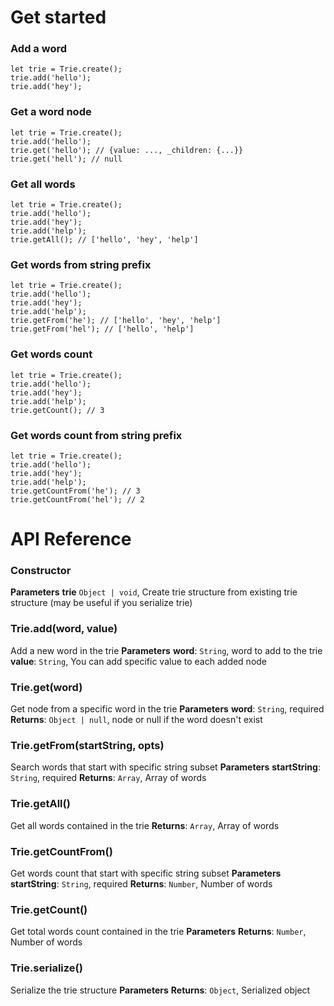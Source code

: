 # Get started


 ### Add a word  

```
let trie = Trie.create();
trie.add('hello');
trie.add('hey');
```

 ### Get a word node  

```
let trie = Trie.create();
trie.add('hello');
trie.get('hello'); // {value: ..., _children: {...}}
trie.get('hell'); // null
```


  ### Get all words  

```
let trie = Trie.create();
trie.add('hello');
trie.add('hey');
trie.add('help');
trie.getAll(); // ['hello', 'hey', 'help']
```

 ### Get words from string prefix  

```
let trie = Trie.create();
trie.add('hello');
trie.add('hey');
trie.add('help');
trie.getFrom('he'); // ['hello', 'hey', 'help']
trie.getFrom('hel'); // ['hello', 'help']
```

 ### Get words count  

```
let trie = Trie.create();
trie.add('hello');
trie.add('hey');
trie.add('help');
trie.getCount(); // 3
```

 ### Get words count from string prefix  

```
let trie = Trie.create();
trie.add('hello');
trie.add('hey');
trie.add('help');
trie.getCountFrom('he'); // 3
trie.getCountFrom('hel'); // 2
```



# API Reference

### Constructor
**Parameters**
**trie** `Object | void`, Create trie structure from existing trie structure (may be useful if you serialize trie)


### Trie.add(word, value) 
Add a new word in the trie
**Parameters**
**word**: `String`, word to add to the trie
**value**: `String`, You can add specific value to each added node  


### Trie.get(word) 

Get node from a specific word in the trie
**Parameters**
**word**: `String`, required
**Returns**: `Object | null`, node or null if the word doesn't exist


### Trie.getFrom(startString, opts) 
Search words that start with specific string subset
**Parameters**
**startString**: `String`, required
**Returns**: `Array`, Array of words


### Trie.getAll() 
Get all words contained in the trie
**Returns**: `Array`, Array of words


### Trie.getCountFrom() 
Get words count that start with specific string subset
**Parameters**
**startString**: `String`, required
**Returns**: `Number`, Number of words


### Trie.getCount() 
Get total words count contained in the trie
**Parameters**
**Returns**: `Number`, Number of words


### Trie.serialize() 
Serialize the trie structure
**Parameters**
**Returns**: `Object`, Serialized object
